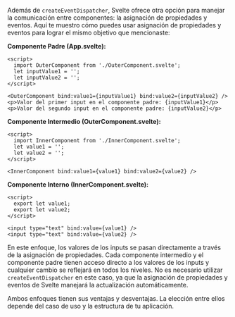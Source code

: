 Además de `createEventDispatcher`, Svelte ofrece otra opción para manejar la comunicación entre componentes: la asignación de propiedades y eventos. Aquí te muestro cómo puedes usar asignación de propiedades y eventos para lograr el mismo objetivo que mencionaste:

**Componente Padre (App.svelte):**

```svelte
<script>
  import OuterComponent from './OuterComponent.svelte';
  let inputValue1 = '';
  let inputValue2 = '';
</script>

<OuterComponent bind:value1={inputValue1} bind:value2={inputValue2} />
<p>Valor del primer input en el componente padre: {inputValue1}</p>
<p>Valor del segundo input en el componente padre: {inputValue2}</p>
```

**Componente Intermedio (OuterComponent.svelte):**

```svelte
<script>
  import InnerComponent from './InnerComponent.svelte';
  let value1 = '';
  let value2 = '';
</script>

<InnerComponent bind:value1={value1} bind:value2={value2} />
```

**Componente Interno (InnerComponent.svelte):**

```svelte
<script>
  export let value1;
  export let value2;
</script>

<input type="text" bind:value={value1} />
<input type="text" bind:value={value2} />
```

En este enfoque, los valores de los inputs se pasan directamente a través de la asignación de propiedades. Cada componente intermedio y el componente padre tienen acceso directo a los valores de los inputs y cualquier cambio se reflejará en todos los niveles. No es necesario utilizar `createEventDispatcher` en este caso, ya que la asignación de propiedades y eventos de Svelte manejará la actualización automáticamente.

Ambos enfoques tienen sus ventajas y desventajas. La elección entre ellos depende del caso de uso y la estructura de tu aplicación.